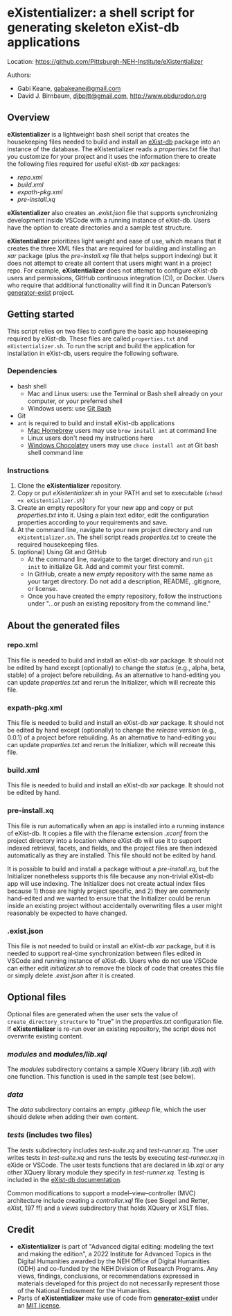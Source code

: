 # eXistentializer: a shell script for generating skeleton eXist-db applications

Location: <https://github.com/Pittsburgh-NEH-Institute/eXistentializer>

Authors:

* Gabi Keane, gabakeane@gmail.com
* David J. Birnbaum, djbpitt@gmail.com, <http://www.obdurodon.org>

## Overview

**eXistentializer** is a lightweight bash shell script that creates the housekeeping files needed to build and install an [eXist-db](https://exist-db.org) package into an instance of the database. The eXistentializer reads a *properties.txt* file that you customize for your project and it uses the information there to create the following files required for useful eXist-db *xar* packages:

* *repo.xml*
* *build.xml*
* *expath-pkg.xml*
* *pre-install.xq*

**eXistentializer** also creates an *.exist.json* file that supports synchronizing development inside VSCode with a running instance of eXist-db. Users have the option to create directories and a sample test structure.

**eXistentializer** prioritizes light weight and ease of use, which means that it creates the three XML files that are required for building and installing an *xar* package (plus the *pre-install.xq* file that helps support indexing) but it does not attempt to create all content that users might want in a project repo. For example, **eXistentializer** does not attempt to configure eXist-db users and permissions, GitHub continuous integration (CI), or Docker. Users who require that additional functionality will find it in Duncan Paterson’s [generator-exist](https://github.com/eXist-db/generator-exist) project.

## Getting started
This script relies on two files to configure the basic app housekeeping required by eXist-db. These files are called `properties.txt` and `eXistentializer.sh`. To run the script and build the application for installation in eXist-db, users require the following software.

### Dependencies
- bash shell
    - Mac and Linux users: use the Terminal or Bash shell already on your computer, or your preferred shell
    - Windows users: use [Git Bash](https://gitforwindows.org/)
- Git
- `ant` is required to build and install eXist-db applications
    - [Mac Homebrew](https://formulae.brew.sh/formula/ant) users may use `brew install ant` at command line
    - Linux users don't need my instructions here
    - [Windows Chocolatey](https://community.chocolatey.org/packages/ant) users may use `choco install ant` at Git bash shell command line

### Instructions

1. Clone the **eXistentializer** repository.
1. Copy or put *eXistentializer.sh* in your PATH and set to executable (`chmod +x eXistentializer.sh`)
1. Create an empty repository for your new app and copy or put *properties.txt* into it. Using a plain text editor, edit the configuration properties according to your requirements and save.
1. At the command line, navigate to your new project directory and run `eXistentializer.sh`. The shell script reads *properties.txt* to create the required housekeeping files.
1. (optional) Using Git and GitHub
    - At the command line, navigate to the target directory and run `git init` to initialize Git. Add and commit your first commit.
    - In GitHub, create a new *empty* repository with the same name as your target directory. Do not add a description, README, .gitignore, or license.
    - Once you have created the empty repository, follow the instructions under "...or push an existing repository from the command line."

## About the generated files

### repo.xml

This file is needed to build and install an eXist-db *xar* package. It should not be edited by hand except (optionally) to change the *status* (e.g., alpha, beta, stable) of a project before rebuilding. As an alternative to hand-editing you can update *properties.txt* and rerun the Initializer, which will recreate this file.

### expath-pkg.xml

This file is needed to build and install an eXist-db *xar* package. It should not be edited by hand except (optionally) to change the *release version* (e.g., 0.0.1) of a project before rebuilding. As an alternative to hand-editing you can update *properties.txt* and rerun the Initializer, which will recreate this file.

### build.xml

This file is needed to build and install an eXist-db *xar* package. It should not be edited by hand.

### pre-install.xq

This file is run automatically when an app is installed into a running instance of eXist-db. It copies a file with the filename extension *.xconf* from the project directory into a location where eXist-db will use it to support indexed retrieval, facets, and fields, and the project files are then indexed automatically as they are installed. This file should not be edited by hand. 

It is possible to build and install a package without a *pre-install.xq*, but the Initializer nonetheless supports this file because any non-trivial eXist-db app will use indexing. The Initializer does not create actual index files because 1) those are highly project specific, and 2) they are commonly hand-edited and we wanted to ensure that the Initializer could be rerun inside an existing project without accidentally overwriting files a user might reasonably be expected to have changed.

### .exist.json

This file is not needed to build or install an eXist-db *xar* package, but it is needed to support real-time synchronization between files edited in VSCode and running instance of eXist-db. Users who do not use VSCode can either edit *initializer.sh* to remove the block of code that creates this file or simply delete *.exist.json* after it is created.

## Optional files

Optional files are generated when the user sets the value of `create_directory_structure` to "true" in the *properties.txt* configuration file. If **eXistentializer** is re-run over an existing repository, the script does not overwrite existing content.

### *modules* and *modules/lib.xql*

The *modules* subdirectory contains a sample XQuery library (*lib.xql*) with one function. This function is used in the sample test (see below).

### *data*

The *data* subdirectory contains an empty *.gitkeep* file, which the user should delete when adding their own content.

### *tests* (includes two files)

The *tests* subdirectory includes *test-suite.xq* and *test-runner.xq*. The user writes tests in *test-suite.xq* and runs the tests by executing *test-runner.xq* in eXide or VSCode. The user tests functions that are declared in *lib.xql* or any other XQuery library module they specify in *test-runner.xq*. Testing is included in the [eXist-db documentation](http://exist-db.org).

Common modifications to support a model–view–controller (MVC) architecture include creating a *controller.xql* file (see Siegel and Retter, *eXist*, 197 ff) and a *views* subdirectory that holds XQuery or XSLT files.

## Credit

* **eXistentializer** is part of "Advanced digital editing: modeling the text and making the edition", a 2022 Institute for Advanced Topics in the Digital Humanities awarded by the NEH Office of Digital Humanities (ODH) and co-funded by the NEH Division of Research Programs. Any views, findings, conclusions, or recommendations expressed in materials developed for this project do not necessarily represent those of the National Endowment for the Humanities.
* Parts of **eXistentializer** make use of code from [**generator-exist**](https://github.com/eXist-db/generator-exist) under an [MIT license](LICENSE-MIT.md).


